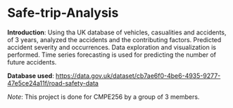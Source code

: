 # Safe-trip-Analysis
**Introduction**: Using tha UK database of vehicles, casualities and accidents, of 3 years, analyzed the accidents and the contributing factors. Predicted accident severity and occurrences. Data exploration and visualization is performed. Time series forecasting is used for predicting the number of future accidents.

**Database used**: https://data.gov.uk/dataset/cb7ae6f0-4be6-4935-9277-47e5ce24a11f/road-safety-data 

*Note*: This project is done for CMPE256 by a group of 3 members.

